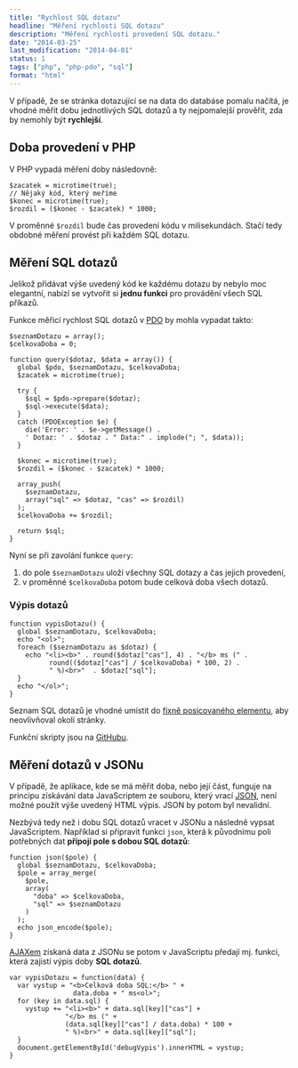 ```yaml
---
title: "Rychlost SQL dotazu"
headline: "Měření rychlosti SQL dotazu"
description: "Měření rychlosti provedení SQL dotazu."
date: "2014-03-25"
last_modification: "2014-04-01"
status: 1
tags: ["php", "php-pdo", "sql"]
format: "html"
---
```


<p>V případě, že se stránka dotazující se na data do databáse pomalu načítá, je vhodné měřit dobu jednotlivých SQL dotazů a ty nejpomalejší prověřit, zda by nemohly být <b>rychlejší</b>.</p>

<h2 id="doba-provedeni">Doba provedení v PHP</h2>

<p>V PHP vypadá měření doby následovně:</p>

<pre><code>$zacatek = microtime(true); 
// Nějaký kód, který meříme
$konec = microtime(true);
$rozdil = ($konec - $zacatek) * 1000;</code></pre>

<p>V proměnné <code>$rozdil</code> bude čas provedení kódu v milisekundách. Stačí tedy obdobné měření provést při každém SQL dotazu.</p>

<h2 id="mereni-dotazu">Měření SQL dotazů</h2>

<p>Jelikož přidávat výše uvedený kód ke každému dotazu by nebylo moc elegantní, nabízí se vytvořit si <b>jednu funkci</b> pro provádění všech SQL příkazů.</p>

<p>Funkce měřicí rychlost SQL dotazů v <a href="/pdo">PDO</a> by mohla vypadat takto:</p>

<pre><code>$seznamDotazu = array();
$celkovaDoba = 0;

function query($dotaz, $data = array()) {
  global $pdo, $seznamDotazu, $celkovaDoba;
  $zacatek = microtime(true); 
  
  try {
    $sql = $pdo->prepare($dotaz);
    $sql->execute($data);
  }
  catch (PDOException $e) {
    die('Error: ' . $e->getMessage() . 
    ' Dotaz: ' . $dotaz . " Data:" . implode("; ", $data));
  }
  
  $konec = microtime(true);
  $rozdil = ($konec - $zacatek) * 1000;
  
  array_push(
    $seznamDotazu, 
    array("sql" => $dotaz, "cas" => $rozdil)
  );
  $celkovaDoba += $rozdil;
  
  return $sql;
}</code></pre>

<p>Nyní se při zavolání funkce <code>query</code>:</p>

<ol>
  <li>do pole <code>$seznamDotazu</code> uloží všechny SQL dotazy a čas jejich provedení,</li>
  
  <li>v proměnné <code>$celkovaDoba</code> potom bude celková doba všech dotazů.</li>
</ol>

<h3 id="vypis">Výpis dotazů</h3>

<pre><code>function vypisDotazu() {
  global $seznamDotazu, $celkovaDoba;
  echo "&lt;ol>";
  foreach ($seznamDotazu as $dotaz) {
    echo "&lt;li>&lt;b>" . round($dotaz["cas"], 4) . "&lt;/b> ms (" . 
          round(($dotaz["cas"] / $celkovaDoba) * 100, 2) . 
          " %)&lt;br>"  . $dotaz["sql"];
  }
  echo "&lt;/ol>";
}</code></pre>

<p>Seznam SQL dotazů je vhodné umístit do <a href="/position-fixed">fixně posicovaného elementu</a>, aby neovlivňoval okolí stránky.</p>

<p>Funkční skripty jsou na <a href="https://github.com/Jahoda/mereni-rychlosti-sql">GitHubu</a>.</p>

<h2 id="json">Měření dotazů v JSONu</h2>

<p>V případě, že aplikace, kde se má měřit doba, nebo její část, funguje na principu získávání data JavaScriptem ze souboru, který vrací <a href="/json">JSON</a>, není možné použít výše uvedený HTML výpis. JSON by potom byl nevalidní.</p>

<p>Nezbývá tedy než i dobu SQL dotazů vracet v JSONu a následně vypsat JavaScriptem. Například si připravit funkci <code>json</code>, která k původnímu poli potřebných dat <b>připojí pole s dobou SQL dotazů</b>:</p>

<pre><code>function json($pole) {
  global $seznamDotazu, $celkovaDoba;
  $pole = array_merge(
    $pole, 
    array(
      "doba" => $celkovaDoba, 
      "sql" => $seznamDotazu
    )
  );
  echo json_encode($pole);
}</code></pre>

<p><a href="/ajax">AJAXem</a> získaná data z JSONu se potom v JavaScriptu předají mj. funkci, která zajistí výpis doby <b>SQL dotazů</b>.</p>

<pre><code>var vypisDotazu = function(data) {
  var vystup = "&lt;b>Celková doba SQL:&lt;/b> " + 
                data.doba + " ms&lt;ol>";
  for (key in data.sql) {
    vystup += "&lt;li>&lt;b>" + data.sql[key]["cas"] + 
              "&lt;/b> ms (" + 
              (data.sql[key]["cas"] / data.doba) * 100 + 
              " %)&lt;br>" + data.sql[key]["sql"];
  }
  document.getElementById('debugVypis').innerHTML = vystup;
}</code></pre>